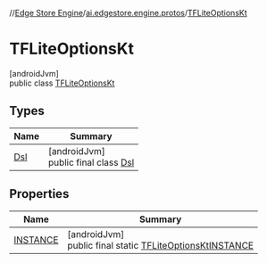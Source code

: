 //[Edge Store Engine](../../../index.md)/[ai.edgestore.engine.protos](../index.md)/[TFLiteOptionsKt](index.md)

# TFLiteOptionsKt

[androidJvm]\
public class [TFLiteOptionsKt](index.md)

## Types

| Name | Summary |
|---|---|
| [Dsl](-dsl/index.md) | [androidJvm]<br>public final class [Dsl](-dsl/index.md) |

## Properties

| Name | Summary |
|---|---|
| [INSTANCE](index.md#-199200584%2FProperties%2F-89531115) | [androidJvm]<br>public final static [TFLiteOptionsKt](index.md)[INSTANCE](index.md#-199200584%2FProperties%2F-89531115) |
